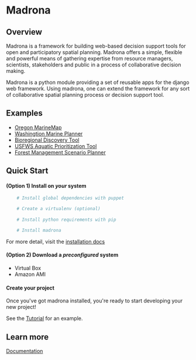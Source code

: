 # Madrona

## Overview
Madrona is a framework for building
web-based decision support tools for open and participatory spatial 
planning. Madrona offers a simple, flexible and powerful
means of gathering expertise from resource managers, scientists, stakeholders and 
public in a process of collaborative decision making.

Madrona is a python module providing a set of reusable apps for the django web framework. 
Using madrona, one can extend the framework for any
sort of collaborative spatial planning process or decision support tool. 

## Examples

* [Oregon MarineMap](http://oregon.marinemap.org/)
* [Washingtion Marine Planner](http://washington.marineplanning.org/)
* [Bioregional Discovery Tool](http://bioregions.apps.ecotrust.org/)
* [USFWS Aquatic Prioritization Tool](http://aquatic-priorities.apps.ecotrust.org/)
* [Forest Management Scenario Planner](https://github.com/Ecotrust/land_owner_tools)

## Quick Start

#### (Option 1) Install on _your_ system

```bash
    # Install global dependencies with puppet

    # Create a virtualenv (optional)
    
    # Install python requirements with pip

    # Install madrona
```

For more detail, visit the [installation docs](http://ecotrust.github.com/madrona/docs/installation.html)

#### (Option 2) Download a _preconfigured_ system

* Virtual Box
* Amazon AMI

#### Create your project

Once you've got madrona installed, you're ready to start developing your new project! 

See the [Tutorial](http://ecotrust.github.com/madrona/docs/tutorial.html) for an example. 

## Learn more

[Documentation](http://ecotrust.github.com/madrona/docs/)
